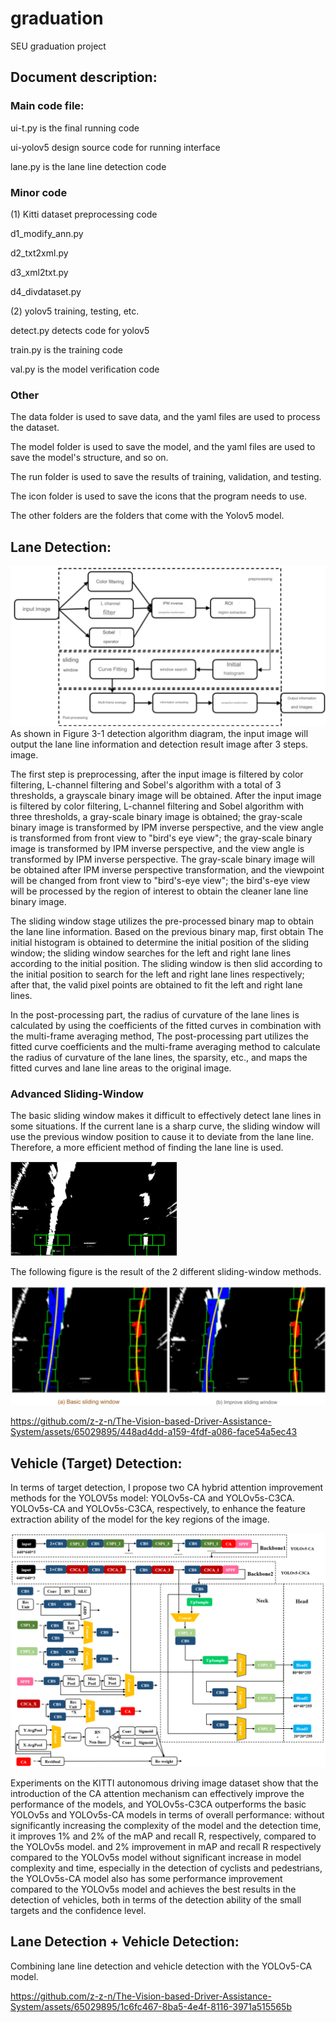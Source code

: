 # graduation
SEU graduation project

## Document description:

### Main code file:
  ui-t.py is the final running code
  
  ui-yolov5 design source code for running interface
  
  lane.py is the lane line detection code

### Minor code
(1) Kitti dataset preprocessing code
  
  d1_modify_ann.py
  
  d2_txt2xml.py
  
  d3_xml2txt.py
  
  d4_divdataset.py

(2) yolov5 training, testing, etc.
  
  detect.py detects code for yolov5
  
  train.py is the training code
  
  val.py is the model verification code

### Other
The data folder is used to save data, and the yaml files are used to process the dataset.

The model folder is used to save the model, and the yaml files are used to save the model's structure, and so on.

The run folder is used to save the results of training, validation, and testing.

The icon folder is used to save the icons that the program needs to use.

The other folders are the folders that come with the Yolov5 model.

## Lane Detection:
![Lane Detection Method](https://github.com/z-z-n/The-Vision-based-Driver-Assistance-System/blob/main/readme/LaneDetection.png)
As shown in Figure 3-1 detection algorithm diagram, the input image will output the lane line information and detection result image after 3 steps. image.

The first step is preprocessing, after the input image is filtered by color filtering, L-channel filtering and Sobel's algorithm with a total of 3 thresholds, a grayscale binary image will be obtained. After the input image is filtered by color filtering, L-channel filtering and Sobel algorithm with three thresholds, a gray-scale binary image is obtained; the gray-scale binary image is transformed by IPM inverse perspective, and the view angle is transformed from front view to "bird's eye view"; the gray-scale binary image is transformed by IPM inverse perspective, and the view angle is transformed by IPM inverse perspective. The gray-scale binary image will be obtained after IPM inverse perspective transformation, and the viewpoint will be changed from front view to "bird's-eye view"; the bird's-eye view will be processed by the region of interest to obtain the cleaner lane line binary image.

The sliding window stage utilizes the pre-processed binary map to obtain the lane line information. Based on the previous binary map, first obtain The initial histogram is obtained to determine the initial position of the sliding window; the sliding window searches for the left and right lane lines according to the initial position. The sliding window is then slid according to the initial position to search for the left and right lane lines respectively; after that, the valid pixel points are obtained to fit the left and right lane lines.

In the post-processing part, the radius of curvature of the lane lines is calculated by using the coefficients of the fitted curves in combination with the multi-frame averaging method, The post-processing part utilizes the fitted curve coefficients and the multi-frame averaging method to calculate the radius of curvature of the lane lines, the sparsity, etc., and maps the fitted curves and lane line areas to the original image.

### Advanced Sliding-Window
The basic sliding window makes it difficult to effectively detect lane lines in some situations. If the current lane is a sharp curve, the sliding window will use the previous window position to cause it to deviate from the lane line. Therefore, a more efficient method of finding the lane line is used.

![The method of the advanced Sliding-Window](https://github.com/z-z-n/The-Vision-based-Driver-Assistance-System/blob/main/readme/2.png)

The following figure is the result of the 2 different sliding-window methods.

![Sliding-Window Results](https://github.com/z-z-n/The-Vision-based-Driver-Assistance-System/blob/main/readme/2-1.png)

https://github.com/z-z-n/The-Vision-based-Driver-Assistance-System/assets/65029895/448ad4dd-a159-4fdf-a086-face54a5ec43

## Vehicle (Target) Detection:

In terms of target detection, I propose two CA hybrid attention improvement methods for the YOLOV5s model: YOLOv5s-CA and YOLOv5s-C3CA. YOLOv5s-CA and YOLOv5s-C3CA, respectively, to enhance the feature extraction ability of the model for the key regions of the image.

![The Modified Yolov5 Models](https://github.com/z-z-n/The-Vision-based-Driver-Assistance-System/blob/main/readme/3.png)

Experiments on the KITTI autonomous driving image dataset show that the introduction of the CA attention mechanism can effectively improve the performance of the models, and YOLOv5s-C3CA outperforms the basic YOLOv5s and YOLOv5s-CA models in terms of overall performance: without significantly increasing the complexity of the model and the detection time, it improves 1% and 2% of the mAP and recall R, respectively, compared to the YOLOv5s model. and 2% improvement in mAP and recall R respectively compared to the YOLOv5s model without significant increase in model complexity and time, especially in the detection of cyclists and pedestrians, the YOLOv5s-CA model also has some performance improvement compared to the YOLOv5s model and achieves the best results in the detection of vehicles, both in terms of the detection ability of the small targets and the confidence level.

## Lane Detection + Vehicle Detection:
Combining lane line detection and vehicle detection with the YOLOv5-CA model.

https://github.com/z-z-n/The-Vision-based-Driver-Assistance-System/assets/65029895/1c6fc467-8ba5-4e4f-8116-3971a515565b
